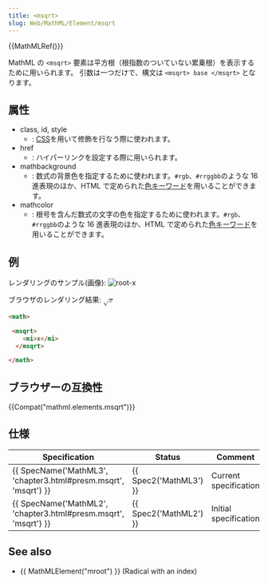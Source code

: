 ```yaml
---
title: <msqrt>
slug: Web/MathML/Element/msqrt
---
```


{{MathMLRef()}}

MathML の `<msqrt>` 要素は平方根（根指数のついていない累乗根）を表示するために用いられます。 引数は一つだけで、構文は `<msqrt> base </msqrt>` となります。

## 属性

- class, id, style
  - : [CSS](/ja/docs/CSS)を用いて修飾を行なう際に使われます。
- href
  - : ハイパーリンクを設定する際に用いられます。
- mathbackground
  - : 数式の背景色を指定するために使われます。`#rgb`、`#rrggbb`のような 16 進表現のほか、HTML で定められた[色キーワード](/ja/docs/Web/CSS/color_value#Color_keywords)を用いることができます。
- mathcolor
  - : 根号を含んだ数式の文字の色を指定するために使われます。`#rgb`、`#rrggbb`のような 16 進表現のほか、HTML で定められた[色キーワード](/ja/docs/Web/CSS/color_value#Color_keywords)を用いることができます。

## 例

レンダリングのサンプル(画像): ![root-x](msqrt.png)

ブラウザのレンダリング結果: <math><msqrt><mi>x</mi></msqrt></math>

```html
<math>

 <msqrt>
    <mi>x</mi>
  </msqrt>

</math>
```

## ブラウザーの互換性

{{Compat("mathml.elements.msqrt")}}

## 仕様

| Specification                                                                        | Status                       | Comment               |
| ------------------------------------------------------------------------------------ | ---------------------------- | --------------------- |
| {{ SpecName('MathML3', 'chapter3.html#presm.msqrt', 'msqrt') }} | {{ Spec2('MathML3') }} | Current specification |
| {{ SpecName('MathML2', 'chapter3.html#presm.msqrt', 'msqrt') }} | {{ Spec2('MathML2') }} | Initial specification |

## See also

- {{ MathMLElement("mroot") }} (Radical with an index)

